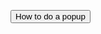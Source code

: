 <!doctype html>
<html>
<head>
<title>How to make a website</title>
<meta charset="utf-8" />
<style>
body{

background-color: #22B678;

}
</style>
</head>
<body>
<button onclick="document.getElementById('popup').style.display = 'block'">How to do a popup</button>
<div id="popup" style="display: none; color: #A511FF; background-color: #FFFF00;">
Add a div tag to your document then type id="id" and inside it, type hello or something like that. Then in your button tag, type onclick="document.getElementById('[your div id]').style.display = 'block'". Then add a hide button in the div tag and type onclick="document.getElementById('[your div id]').style.display = 'none'".
<button onclick="document.getElementById('popup').style.display = 'none'">Hide</button>
</div>
</body>
</html>

